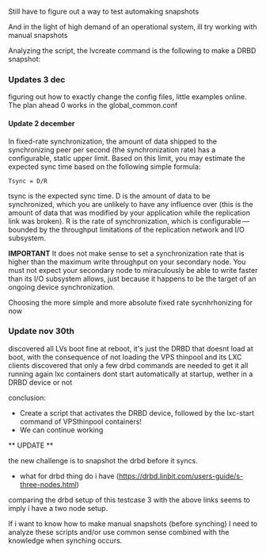 Still have to figure out a way to test automaking snapshots

And in the light of high demand of an operational system, ill try working with manual snapshots

Analyzing the script, the lvcreate command is the following to make a DRBD snapshot:





### Updates 3 dec 

figuring out how to exactly change the config files, little examples online.
The plan ahead 0 works in the global_common.conf


#### Update 2 december

In fixed-rate synchronization, the amount of data shipped to the synchronizing peer per second (the synchronization rate) has a configurable, static upper limit. Based on this limit, you may estimate the expected sync time based on the following simple formula:

    Tsync = D/R

tsync is the expected sync time. D is the amount of data to be synchronized, which you are unlikely to have any influence over (this is the amount of data that was modified by your application while the replication link was broken). R is the rate of synchronization, which is configurable — bounded by the throughput limitations of the replication network and I/O subsystem.

**IMPORTANT** It does not make sense to set a synchronization rate that is higher than the maximum write throughput on your secondary node. You must not expect your secondary node to miraculously be able to write faster than its I/O subsystem allows, just because it happens to be the target of an ongoing device synchronization.



Choosing the more simple and more absolute fixed rate sycnhrhonizing for now

### Update nov 30th 

discovered all LVs boot fine at reboot, it's just the DRBD that doesnt load at boot, with the consequence of not loading the VPS thinpool and its LXC clients
discovered that only a few drbd commands are needed to get it all running again
lxc containers dont start automatically at startup, wether in a DRBD device or not

conclusion: 

- Create a script that activates the DRBD device, followed by the lxc-start command of VPSthinpool containers!
- We can continue working


** UPDATE **

the new challenge is to snapshot the drbd before it syncs. 

- what for drbd thing do i have (https://drbd.linbit.com/users-guide/s-three-nodes.html)

comparing the drbd setup of this testcase 3 with the above links seems to imply i have a two node setup.

If i want to know how to make manual snapshots (before synching) I need to analyze these scripts and/or use common sense combined with the knowledge when synching occurs.


